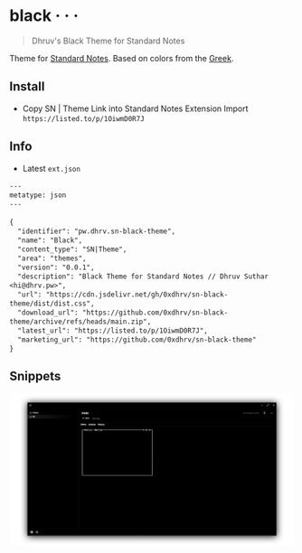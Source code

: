 # black · · ·

> Dhruv's Black Theme for Standard Notes

Theme for [Standard Notes](https://standardnotes.org/). Based on colors from the [Greek](https://greek.dhrv.pw/).

## Install

- Copy SN | Theme Link into Standard Notes Extension Import
  `https://listed.to/p/1OiwmD0R7J`

## Info

- Latest `ext.json`

```jsonc
---
metatype: json
---

{
  "identifier": "pw.dhrv.sn-black-theme",
  "name": "Black",
  "content_type": "SN|Theme",
  "area": "themes",
  "version": "0.0.1",
  "description": "Black Theme for Standard Notes // Dhruv Suthar <hi@dhrv.pw>",
  "url": "https://cdn.jsdelivr.net/gh/0xdhrv/sn-black-theme/dist/dist.css",
  "download_url": "https://github.com/0xdhrv/sn-black-theme/archive/refs/heads/main.zip",
  "latest_url": "https://listed.to/p/1OiwmD0R7J",
  "marketing_url": "https://github.com/0xdhrv/sn-black-theme"
}
```

## Snippets

![Black Theme Snip](assets/snip01.svg)

